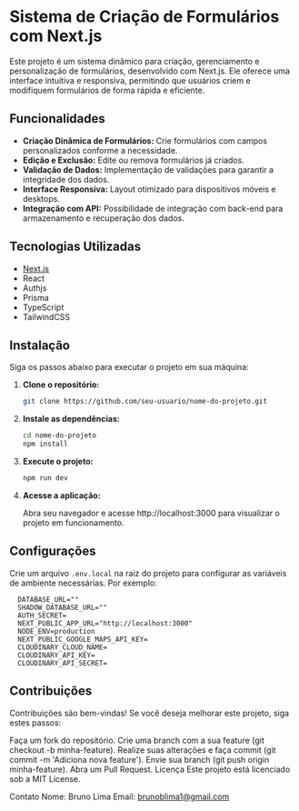 # Sistema de Criação de Formulários com Next.js

Este projeto é um sistema dinâmico para criação, gerenciamento e personalização de formulários, desenvolvido com Next.js. Ele oferece uma interface intuitiva e responsiva, permitindo que usuários criem e modifiquem formulários de forma rápida e eficiente.

## Funcionalidades

- **Criação Dinâmica de Formulários:** Crie formulários com campos personalizados conforme a necessidade.
- **Edição e Exclusão:** Edite ou remova formulários já criados.
- **Validação de Dados:** Implementação de validações para garantir a integridade dos dados.
- **Interface Responsiva:** Layout otimizado para dispositivos móveis e desktops.
- **Integração com API:** Possibilidade de integração com back-end para armazenamento e recuperação dos dados.

## Tecnologias Utilizadas

- [Next.js](https://nextjs.org/)
- React
- Authjs
- Prisma
- TypeScript
- TailwindCSS

## Instalação

Siga os passos abaixo para executar o projeto em sua máquina:

1. **Clone o repositório:**

   ```bash
   git clone https://github.com/seu-usuario/nome-do-projeto.git
   
2. **Instale as dependências:**

   ```bash
   cd nome-do-projeto
   npm install

3. **Execute o projeto:**

   ```bash
   npm run dev
   
4. **Acesse a aplicação:**

   Abra seu navegador e acesse http://localhost:3000 para visualizar o projeto em funcionamento.

## Configurações

Crie um arquivo `.env.local` na raiz do projeto para configurar as variáveis de ambiente necessárias. Por exemplo:
      
      DATABASE_URL=""
      SHADOW_DATABASE_URL=""
      AUTH_SECRET=
      NEXT_PUBLIC_APP_URL="http://localhost:3000"
      NODE_ENV=production
      NEXT_PUBLIC_GOOGLE_MAPS_API_KEY=
      CLOUDINARY_CLOUD_NAME=
      CLOUDINARY_API_KEY=
      CLOUDINARY_API_SECRET=

## Contribuições
Contribuições são bem-vindas! Se você deseja melhorar este projeto, siga estes passos:

Faça um fork do repositório.
Crie uma branch com a sua feature (git checkout -b minha-feature).
Realize suas alterações e faça commit (git commit -m 'Adiciona nova feature').
Envie sua branch (git push origin minha-feature).
Abra um Pull Request.
Licença
Este projeto está licenciado sob a MIT License.

Contato
Nome: Bruno Lima
Email: brunoblima1@gmail.com
